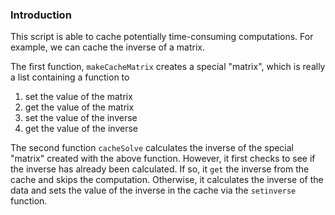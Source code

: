 ### Introduction

This script is able to cache potentially time-consuming computations.
For example, we can cache the inverse of a matrix. 


The first function, `makeCacheMatrix` creates a special "matrix", which is
really a list containing a function to

1.  set the value of the matrix
2.  get the value of the matrix
3.  set the value of the inverse
4.  get the value of the inverse

<!-- -->



The second function `cacheSolve` calculates the inverse of the special "matrix"
created with the above function. However, it first checks to see if the
inverse has already been calculated. If so, it `get` the inverse from the
cache and skips the computation. Otherwise, it calculates the inverse of
the data and sets the value of the inverse in the cache via the `setinverse`
function.



